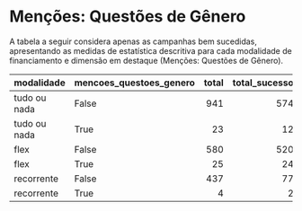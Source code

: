 # Menções: Questões de Gênero

A tabela a seguir considera apenas as campanhas bem sucedidas, apresentando as medidas
de estatística descritiva para cada modalidade de financiamento e dimensão em destaque
(Menções: Questões de Gênero).

| modalidade   | mencoes_questoes_genero   |   total |   total_sucesso |   particip |   taxa_sucesso |   valor_sucesso |   media_sucesso |   std_sucesso |   min_sucesso |   max_sucesso |
|:-------------|:--------------------------|--------:|----------------:|-----------:|---------------:|----------------:|----------------:|--------------:|--------------:|--------------:|
| tudo ou nada | False                     |     941 |             574 |       97,6 |           61,0 |     12.162.159,21 |        21.188,43 |      23.031,95 |         44,25 |     321.726,84 |
| tudo ou nada | True                      |      23 |              12 |        2,4 |           52,2 |       221.222,31 |        18.435,19 |      14.045,86 |       3.766,64 |      52.556,20 |
| flex         | False                     |     580 |             520 |       95,9 |           89,7 |      5.069.312,78 |         9.748,68 |      27.391,83 |         24,19 |     385.603,24 |
| flex         | True                      |      25 |              24 |        4,1 |           96,0 |       235.631,95 |         9.818,00 |       9.663,61 |         81,56 |      41.334,77 |
| recorrente   | False                     |     437 |              77 |       99,1 |           17,6 |        23.007,16 |          298,79 |        697,18 |          3,08 |       4.127,14 |
| recorrente   | True                      |       4 |               2 |        0,9 |           50,0 |         1.905,48 |          952,74 |        664,35 |        482,97 |       1.422,50 |
